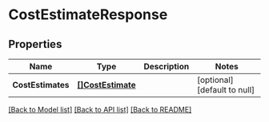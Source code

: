 # CostEstimateResponse

## Properties
Name | Type | Description | Notes
------------ | ------------- | ------------- | -------------
**CostEstimates** | [**[]CostEstimate**](CostEstimate.md) |  | [optional] [default to null]

[[Back to Model list]](../README.md#documentation-for-models) [[Back to API list]](../README.md#documentation-for-api-endpoints) [[Back to README]](../README.md)


